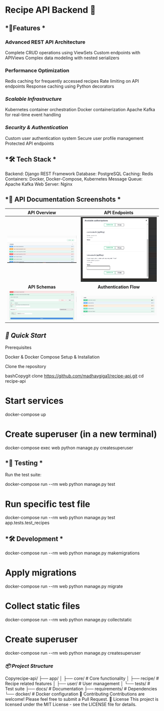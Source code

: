 # Recipe API Backend 🍳

 ## *🌟Features *

### Advanced REST API Architecture
Complete CRUD operations using ViewSets
Custom endpoints with APIViews
Complex data modeling with nested serializers

### **Performance Optimization**

Redis caching for frequently accessed recipes
Rate limiting on API endpoints
Response caching using Python decorators

### *Scalable Infrastructure*

Kubernetes container orchestration
Docker containerization
Apache Kafka for real-time event handling

### *Security & Authentication*

Custom user authentication system
Secure user profile management
Protected API endpoints

## *🛠️ Tech Stack *

Backend: Django REST Framework
Database: PostgreSQL
Caching: Redis
Containers: Docker, Docker-Compose, Kubernetes
Message Queue: Apache Kafka
Web Server: Nginx

## *📸 API Documentation Screenshots *
<div align="center">

| API Overview | API Endpoints |
|:---:|:---:|
| <img src="docs/images/WhatsApp Image 2025-01-16 at 01.20.01_902232fc.jpg" alt="API Overview" width="500"/> | <img src="docs/images/WhatsApp Image 2025-01-17 at 23.45.35_c8f7bdd1.jpg" alt="API Endpoints" width="500"/> |
| **API Schemas** | **Authentication Flow** |
| <img src="docs/images/WhatsApp Image 2025-01-17 at 23.46.06_90281d63.jpg" alt="API Schemas" width="500"/> | <img src="docs/images/WhatsApp Image 2025-01-17 at 23.46.36_ca518875.jpg" alt="Authentication" width="500"/> |

</div>

## *🚀 Quick Start*
Prerequisites

Docker & Docker Compose
Setup & Installation

Clone the repository

bashCopygit clone https://github.com/madhavgiga1/recipe-api.git
cd recipe-api


# Start services
docker-compose up

# Create superuser (in a new terminal)

docker-compose exec web python manage.py createsuperuser

## *🧪 Testing *
Run the test suite:

docker-compose run --rm web python manage.py test

# Run specific test file
docker-compose run --rm web python manage.py test app.tests.test_recipes

## *🛠️ Development *

docker-compose run --rm web python manage.py makemigrations

# Apply migrations
docker-compose run --rm web python manage.py migrate

# Collect static files
docker-compose run --rm web python manage.py collectstatic

# Create superuser
docker-compose run --rm web python manage.py createsuperuser

### *📦 Project Structure*
Copyrecipe-api/
├── app/
│   ├── core/          # Core functionality
│   ├── recipe/        # Recipe related features
│   ├── user/          # User management
│   └── tests/         # Test suite
├── docs/              # Documentation
├── requirements/      # Dependencies
└── docker/           # Docker configuration
🤝 Contributing
Contributions are welcome! Please feel free to submit a Pull Request.
📜 License
This project is licensed under the MIT License - see the LICENSE file for details.
